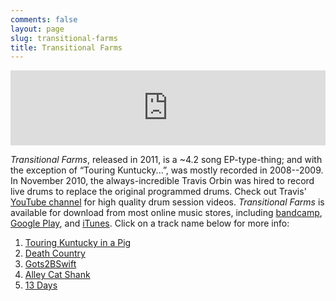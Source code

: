 ```yaml
---
comments: false
layout: page
slug: transitional-farms
title: Transitional Farms
---
```


<iframe style="border: 0; width: 100%; height: 120px;" src="http://bandcamp.com/EmbeddedPlayer/album=577996353/size=large/bgcol=ffffff/linkcol=0687f5/tracklist=false/artwork=small/transparent=true/" seamless><a href="http://petepeterson.bandcamp.com/album/transitional-farms">Transitional Farms by Pete Peterson</a></iframe>

_Transitional Farms_, released in 2011, is a ~4.2 song EP-type-thing; and with the exception of “Touring Kuntucky...”, was mostly recorded in 2008--2009. In November 2010, the always-incredible Travis Orbin was hired to record live drums to replace the original programmed drums. Check out Travis' [YouTube channel](http://youtube.com/shaftninja) for high quality drum session videos. _Transitional Farms_ is available for download from most online music stores, including [bandcamp](http://petepeterson.bandcamp.com/album/transitional-farms), [Google Play](https://play.google.com/store/music/album/Pete_Peterson_Transitional_Farms?id=Bfk64v3pi5lz3ycgplzrybilhsu&feature=nav_result#?t=W251bGwsMSwxLDMsImFsYnVtLUJmazY0djNwaTVsejN5Y2dwbHpyeWJpbGhzdSJd), and [iTunes](http://itunes.apple.com/us/album/transitional-farms/id450785554). Click on a track name below for more info:

1. [Touring Kuntucky in a Pig](touring-kuntucky-in-a-pig)
2. [Death Country](death-country)
3. [Gots2BSwift](gots2bswift)
4. [Alley Cat Shank](alley-cat-shank)
5. [13 Days](13-days)
